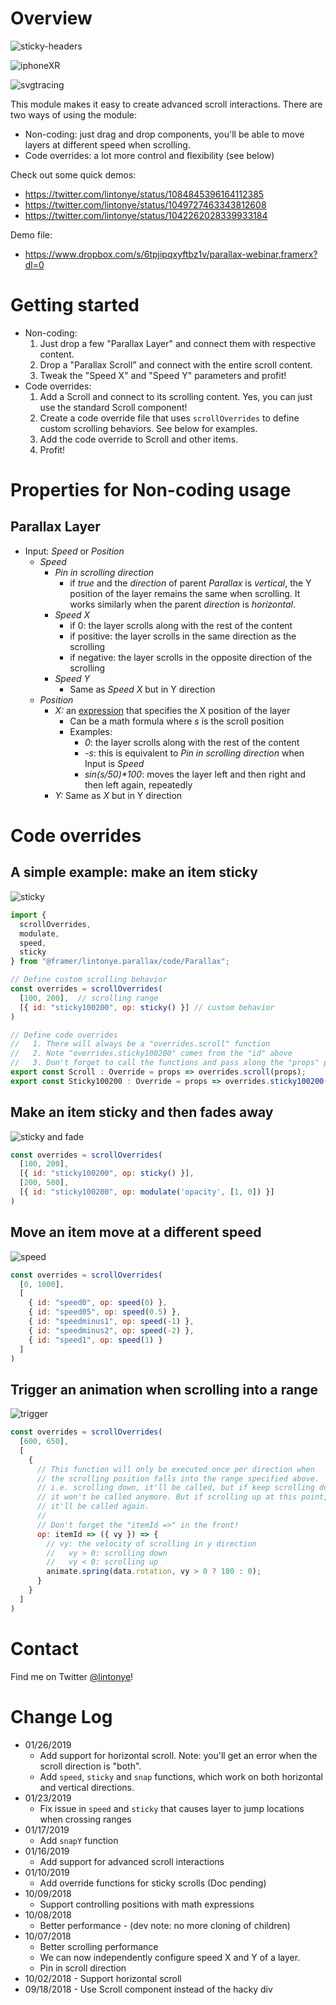 # Overview

![sticky-headers](https://cdn.glitch.com/071e5391-90f7-476b-b96c-1f51f7106b0c%2Fsticky-scroll.gif?1548273386530)

![iphoneXR](https://cdn.glitch.com/071e5391-90f7-476b-b96c-1f51f7106b0c%2FiPhoneXR.gif?1548081080925)

![svgtracing](https://cdn.glitch.com/071e5391-90f7-476b-b96c-1f51f7106b0c%2Fsvg-tracing.gif?1548081080531)

This module makes it easy to create advanced scroll interactions. There are two ways of using the module:

- Non-coding: just drag and drop components, you'll be able to move layers at different speed when scrolling.
- Code overrides: a lot more control and flexibility (see below)

Check out some quick demos: 

- https://twitter.com/lintonye/status/1084845396164112385
- https://twitter.com/lintonye/status/1049727463343812608
- https://twitter.com/lintonye/status/1042262028339933184

Demo file:

- https://www.dropbox.com/s/6tpjipqxyftbz1v/parallax-webinar.framerx?dl=0

# Getting started

- Non-coding:
  1. Just drop a few "Parallax Layer" and connect them with respective content.
  2. Drop a "Parallax Scroll" and connect with the entire scroll content.
  3. Tweak the "Speed X" and "Speed Y" parameters and profit!
- Code overrides:
  1. Add a Scroll and connect to its scrolling content. Yes, you can just use the standard Scroll component!
  2. Create a code override file that uses `scrollOverrides` to define custom scrolling behaviors. See below for examples.
  3. Add the code override to Scroll and other items.
  4. Profit!

# Properties for Non-coding usage

## Parallax Layer
- Input: _Speed_ or _Position_
  - _Speed_
    - _Pin in scrolling direction_
      - if _true_ and the _direction_ of parent _Parallax_ is _vertical_, the Y position of the layer remains the same when scrolling. It works similarly when the parent _direction_ is _horizontal_.
    - _Speed X_
      - if 0: the layer scrolls along with the rest of the content
      - if positive: the layer scrolls in the same direction as the scrolling
      - if negative: the layer scrolls in the opposite direction of the scrolling
    - _Speed Y_
      - Same as _Speed X_ but in Y direction
  - _Position_
    - _X:_ an [expression](http://mathjs.org/docs/expressions/syntax.html) that specifies the X position of the layer
      - Can be a math formula where _s_ is the scroll position
      - Examples:
        - _0_: the layer scrolls along with the rest of the content
        - _-s_: this is equivalent to _Pin in scrolling direction_ when Input is _Speed_
        - _sin(s/50)*100_: moves the layer left and then right and then left again, repeatedly
    - _Y:_ Same as _X_ but in Y direction

# Code overrides
## A simple example: make an item sticky

![sticky](https://cdn.glitch.com/071e5391-90f7-476b-b96c-1f51f7106b0c%2Fsticky.gif?1547676401227)

```js
import {
  scrollOverrides,
  modulate,
  speed,
  sticky
} from "@framer/lintonye.parallax/code/Parallax";

// Define custom scrolling behavior
const overrides = scrollOverrides(
  [100, 200],  // scrolling range
  [{ id: "sticky100200", op: sticky() }] // custom behavior
)

// Define code overrides
//   1. There will always be a "overrides.scroll" function
//   2. Note "overrides.sticky100200" comes from the "id" above
//   3. Don't forget to call the functions and pass along the "props" parameter.
export const Scroll : Override = props => overrides.scroll(props);
export const Sticky100200 : Override = props => overrides.sticky100200(props);
```

## Make an item sticky and then fades away

![sticky and fade](https://cdn.glitch.com/071e5391-90f7-476b-b96c-1f51f7106b0c%2Fsticky-then-fade.gif?1547676313324)

```js
const overrides = scrollOverrides(
  [100, 200], 
  [{ id: "sticky100200", op: sticky() }],
  [200, 500], 
  [{ id: "sticky100200", op: modulate('opacity', [1, 0]) }]
)
```

## Move an item move at a different speed

![speed](https://cdn.glitch.com/071e5391-90f7-476b-b96c-1f51f7106b0c%2Fspeed.gif?1547676135337)

```js
const overrides = scrollOverrides(
  [0, 1000], 
  [
    { id: "speed0", op: speed(0) },
    { id: "speed05", op: speed(0.5) },
    { id: "speedminus1", op: speed(-1) },
    { id: "speedminus2", op: speed(-2) },
    { id: "speed1", op: speed(1) }
  ]
)
```

## Trigger an animation when scrolling into a range

![trigger](https://cdn.glitch.com/071e5391-90f7-476b-b96c-1f51f7106b0c%2Ftrigger.gif?1547676228710)

```js
const overrides = scrollOverrides(
  [600, 650],
  [
    {
      // This function will only be executed once per direction when
      // the scrolling position falls into the range specified above.
      // i.e. scrolling down, it'll be called, but if keep scrolling down,
      // it won't be called anymore. But if scrolling up at this point,
      // it'll be called again.
      //
      // Don't forget the "itemId =>" in the front!
      op: itemId => ({ vy }) => {
        // vy: the velocity of scrolling in y direction
        //   vy > 0: scrolling down
        //   vy < 0: scrolling up
        animate.spring(data.rotation, vy > 0 ? 180 : 0);
      }
    }
  ]
)
```

# Contact
Find me on Twitter [@lintonye](https://twitter.com/lintonye)!

# Change Log
- 01/26/2019
  - Add support for horizontal scroll. Note: you'll get an error when the scroll direction is "both".
  - Add `speed`, `sticky` and `snap` functions, which work on both horizontal and vertical directions.
- 01/23/2019
  - Fix issue in `speed` and `sticky` that causes layer to jump locations when crossing ranges
- 01/17/2019
  - Add `snapY` function
- 01/16/2019
  - Add support for advanced scroll interactions
- 01/10/2019
  - Add override functions for sticky scrolls (Doc pending)
- 10/09/2018
  - Support controlling positions with math expressions
- 10/08/2018
  - Better performance - (dev note: no more cloning of children)
- 10/07/2018
  - Better scrolling performance
  - We can now independently configure speed X and Y of a layer.
  - Pin in scroll direction
- 10/02/2018 - Support horizontal scroll
- 09/18/2018 - Use Scroll component instead of the hacky div
